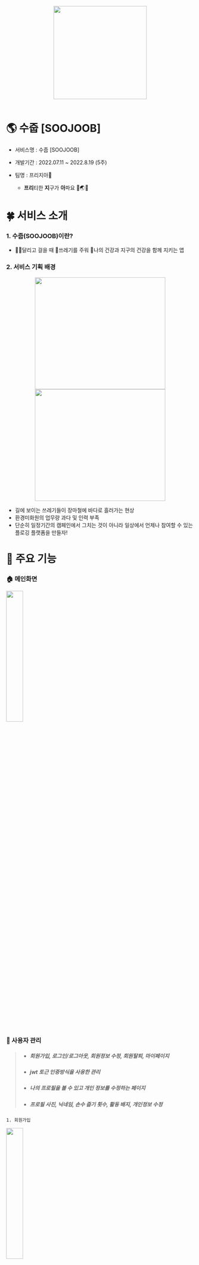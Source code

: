 <p align="center">
  <img width="250px;" src="./README/logo.png" />
<br/>  
<br/> 
</p>

# 🌎 수줍 [SOOJOOB]

- 서비스명 : 수줍 [SOOJOOB]
- 개발기간 : 2022.07.11 ~ 2022.8.19 (5주)
- 팀명 : 프리지아🌻

    - **프리**티한 **지**구가 **아**파요 🤎🌏😷 





# 🍀 서비스 소개

   ### 1. 수줍(SOOJOOB)이란?
   - 🏃‍♂️달리고 걸을 때 🍥쓰레기를 주워 💪나의 건강과 지구의 건강을 함께 지키는 앱

   ### 2. 서비스 기획 배경
<div align="center">
    <img height="300px" width="350px;" src="./README/trash2.png" />
    <img height="300px"width="350px;" src="./README/sweeper.png" />
</div>

   - 길에 보이는 쓰레기들이 장마철에 바다로 흘러가는 현상
   - 환경미화원의 업무량 과다 및 인력 부족
   - 단순히 일정기간의 캠페인에서 그치는 것이 아니라 일상에서 언제나 참여할 수 있는 플로깅 플랫폼을 만들자!





# 🌈 주요 기능
  ### 🏠 메인화면
<img src="./README/gif/home/homeStart.gif" width="30%">

  ### 👶 사용자 관리
> + ##### 회원가입, 로그인/로그아웃, 회원정보 수정, 회원탈퇴, 마이페이지
> + ##### jwt 토근 인증방식을 사용한 관리
> + ##### 나의 프로필을 볼 수 있고 개인 정보를 수정하는 페이지
> + ##### 프로필 사진, 닉네임, 손수 줍기 횟수, 활동 배지, 개인정보 수정
    1. 회원가입
  <img src="./README/gif/user/userSignUp.gif" width="30%">

    2. 로그인 / 로그아웃
<img src="./README/gif/user/userLogIn.gif" width="30%">
<img src="./README/gif/user/userLogout.gif" width="30%">

    3. 회원정보 수정 및 비밀번호 변경
<img src="./README/gif/user/userUpdateInfo.gif" width="30%">
<img src="./README/gif/user/userUpdatePassword.gif" width="30%">

    4. 회원탈퇴
<img src="./README/gif/user/userDelete.gif" width="30%">

    5. 마이페이지
<img src="./README/gif/myPage/myPage.gif" width="30%">
<img src="./README/gif/board/myBoard.gif" width="30%">
<br><br>


  ### 🌺 플로깅을 기록하고 공유
> + ##### 지도 기반으로 Plogging을 시작할 수 있는 페이지
> + ##### Google Map api를 활용해 현재 위치 표시 및 주변에 있는 화장실이나 쓰레기통 클러스팅 표시
> + ##### 플로깅한 경로를 트래킹하고 시간, km를 계산하여 제공
    1. 플로깅 기능
      - 쓰레기를 주울 때 카운팅
      - 주운 위치에 꽃이 피어나서 지도에 마킹
      - 지나간 길은 폴리라인으로 경로 확인 가능
    
  <img src="./README/gif/plogging/ploggingStart.gif" width="30%">
  <img src="./README/gif/plogging/ploggingEnd.gif" width="30%">
  <br><br>
  <img src="./README/gif/home/homeList.gif" width="30%">
  <img src="./README/gif/record/recordList.gif" width="30%">


    2. 주변 위치 정보 제공
      - 주변 쓰레기통 위치 정보 제공
      - 주변 화장실 위치 정보 제공
<img src="./README/gif/plogging/ploggingTrashcan.gif" width="30%">
<img src="./README/gif/plogging/ploggingToilet.gif" width="30%">

    3. SNS 사진 공유
      - 기록에는 마킹과 폴리라인이 된 지도 사진이 기본 연동
      - 필요 시 유저가 커스텀한 사진으로 변경 가능
      - SNS 공유 기능
<img src="./README/gif/sns.gif" width="30%">

### 🏆 경혐치 & 업적 배지! 랭킹시스템까지! 참여율 UP UP!!
> + ##### 특정조건을 달성하면 배지 획득 가능
> + ##### 배지를 클릭하면 달성 조건을 확인할 수 있는 페이지
> + ##### 플로깅 결과에 따른 유저 경험치(온도), 랭킹을 확인할 수 있는 페이지
> + ##### 목표 달성을 통한 동기부여 제공
    1. 온도 경험치 시스템
      - 활동 기록에 따라 온도 경첨치 산정
      - 36.5°C부터 100°C까지 열정이 불타요!
  <br><img src="./README/home.png" width="30%"><br>
    2. 업적 배지

      - 특정 조건이나 이스터에그 발견 시 얻을 수 있는 배지 시스템
      - 아직 획득하지 못한 배지를 노리고 도전하는 재미
<img src="./README/gif/myBadge/myBadge.gif" width="30%">
<img src="./README/gif/myBadge/myBadgeUnearned.gif" width="30%">

    3. 랭킹
      - 랭킹확인
<img src="./README/gif/rank/rank.gif" width="30%">

### 📝 게시글 작성
    1. 사진, 게시글 작성
<img src="./README/gif/board/boardWrite.gif" width="30%">

    2. 최신순, 많은 순
<img src="./README/gif/board/boardList.gif" width="30%">





# 💡 '수줍'하면 일어나는 기대효과!
   1. 성취감
   2. 운동효과
   3. 선한 영향력





# 🏃 향후 계획
   1. 쓰레기 분류 기능
   2. 헬스 API
   3. Wear OS 활용





# 💻 기술 스택
> ### Front-End : Kotlin 1.8, Retrofit, Firebase, Google Map API
> ### Back-End : Java 1.8, Spring Boot 2.6.1, JWT, Security, JPA
> ### Server : Ubuntu 20.04, AWS, EC2, Nginx, SSL인증서
> ### DB : MySQL 8.0.28
> ### 기획 : Figma, Notion, JIRA, GitLab, ERD Cloud





# 👨‍👩‍👧‍👦 팀원 역할
| 팀원 | 역할 | 직무 | 담당 업무 | 한 줄 소감|
| ------ | ------ | ------ |------ | ----- |
| 공통 | - | - | **JIRA 관리, Android, Retrofit, UI/UX, DB설계, 기능명세서** | - |
| 이재영 | 팀장 | Front-End | **회원정보관리<br>기타 : JIRA 총괄, UCC 촬영, PPT 자료 구성 및 발표** | 시간이 부족해서 기획했던 기능들을 마저 구현하지 못해 아쉽습니다. |
| 김다은 | 팀원 | Back-End | **BE: Security(jwt), 회원관리, 레코드, 랭킹, 배지로직<br>FE: 구글로그인, 토큰관리, 배지, 랭킹, proguard기능<br>기타 : 포팅메뉴얼, PPT 자료 구성 및 발표, 라이브 시연, UCC 촬영** | Spring과 Android와 많이 친해진거 같아요! |
| 박민진 | 팀원 | Back-End | **게시판, 날씨 API** | 새로운 것을 배우면서 성장할 수 있는 경험이었습니다. |
| 박찬석 | 팀원 | Front-End | **메인 페이지, 회원관리, 마이페이지<br>기타 : 디자인 총괄, 라이브 시연, UCC 촬영 및 제작** | Kotlin과 친해질 수 있는 소중한 경험이었습니다. |
| 박한훈 | 팀원 | Front-End | **GoogleMapAPI(마커, 폴리라인, 현위치, 주소변환, 화장실/쓰레기통 클러스팅, 위치권한 설정), 지도캡처 후 저장 및 전송<br>기타 : 라이브 시연, UCC 촬영, 포팅메뉴얼, ReadMe.md 작성** | 모든 것이 처음이라 낯설었지만 후회없는 선택이었습니다. |
| 홍석현 | 팀원 | Back-End | **BE: Security(jwt), 회원관리, 레코드, 랭킹, 배지로직, 서버 배포<br>FE: 구글로그인, 토큰관리, 배지, 랭킹, proguard기능, 카메라 권한 설정, 지도캡처 후 저장 및 전송<br>기타 : 라이브 시연, UCC 촬영 및 제작** | 다양한 기술스택을 경험할 수 있는 좋은 기회였습니다. |





# 📚 산출물
#### Git Lab 내 exec 폴더 참조  
#### [Notion] https://www.notion.so/d210/SSAFY-8d8771c733e7469e93c6bc9bb7c9efa3

#
